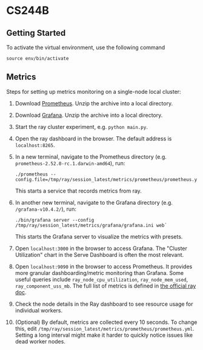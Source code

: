 # CS244B

## Getting Started

To activate the virtual environment, use the following command

```
source env/bin/activate
```

## Metrics

Steps for setting up metrics monitoring on a single-node local cluster:

1. Download [Prometheus](https://prometheus.io/download/). Unzip the 
   archive into a local directory.

2. Download [Grafana](https://grafana.com/grafana/download). Unzip the 
   archive into a local directory.

3. Start the ray cluster experiment, e.g. `python main.py`.

4. Open the ray dashboard in the browser. The default address is 
   `localhost:8265`.

5. In a new terminal, navigate to the Prometheus directory (e.g. 
   `prometheus-2.52.0-rc.1.darwin-amd64`), run:
   ```
   ./prometheus --config.file=/tmp/ray/session_latest/metrics/prometheus/prometheus.yml
   ```
   This starts a service that records metrics from ray.

6. In another new terminal, navigate to the Grafana directory (e.g. 
   `/grafana-v10.4.2/`), run:
   ```
   ./bin/grafana server --config /tmp/ray/session_latest/metrics/grafana/grafana.ini web`
   ```
   This starts the Grafana server to visualize the metrics with 
   presets.

7. Open `localhost:3000` in the browser to access Grafana. The 
   "Cluster Utilization" chart in the Serve Dashboard is often the 
   most relevant.

8. Open `localhost:9090` in the browser to access Prometheus. It 
   provides more granular dashboarding/metric monitoring than Grafana. 
   Some useful queries include `ray_node_cpu_utilization`, 
   `ray_node_mem_used`, `ray_component_uss_mb`. The full list of 
   metrics is defined in [the official ray doc](https://docs.ray.io/en/latest/ray-observability/reference/system-metrics.html).

9.  Check the node details in the Ray dashboard to see resource usage
    for individual workers.

10. (Optional) By default, metrics are collected every 10 seconds. To 
    change this, edit `/tmp/ray/session_latest/metrics/prometheus/prometheus.yml`. 
    Setting a long interval might make it harder to quickly notice
    issues like dead worker nodes.